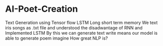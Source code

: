 # AI-Poet-Creation
Text Generation using Tensor flow LSTM Long short term memory
We text iris songs as .txt file and understood the disadwantage of RNN and Implemented LSTM
By this we can generate text write means our model is able to generate poem imagine How great NLP is?
